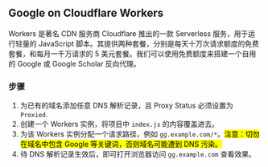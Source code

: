 ## Google on Cloudflare Workers

Workers 是著名 CDN 服务商 Cloudflare 推出的一款 Serverless 服务，用于运行轻量的 JavaScript 脚本。其提供两种套餐，分别是每天十万次请求额度的免费套餐，和每月一千万请求的 5 美元套餐。我们可以使用免费额度来搭建一个自用的 Google 或 Google Scholar 反向代理。

### 步骤

1. 为已有的域名添加任意 DNS 解析记录，且 Proxy Status 必须设置为 `Proxied`.
2. 创建一个 Workers 实例，将项目中 `index.js` 的内容覆盖进去。
3. 为该 Workers 实例分配一个请求路径，例如 `gg.example.com/*`。<mark>注意：切勿在域名中包含 Google 等关键词，否则域名可能遭到 DNS 污染。</mark>
4. 待 DNS 解析记录生效后，即可打开浏览器访问 `gg.example.com` 查看效果。